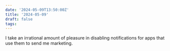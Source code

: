```yaml
---
date: '2024-05-09T13:50:00Z'
title: '2024-05-09'
draft: false
tags:
---
```


I take an irrational amount of pleasure in disabling notifications for apps that use them to send me marketing.
